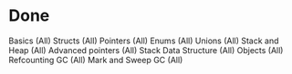 # Done
Basics (All)
Structs (All)
Pointers (All)
Enums (All)
Unions (All)
Stack and Heap (All)
Advanced pointers (All)
Stack Data Structure (All)
Objects (All)
Refcounting GC (All)
Mark and Sweep GC (All)
